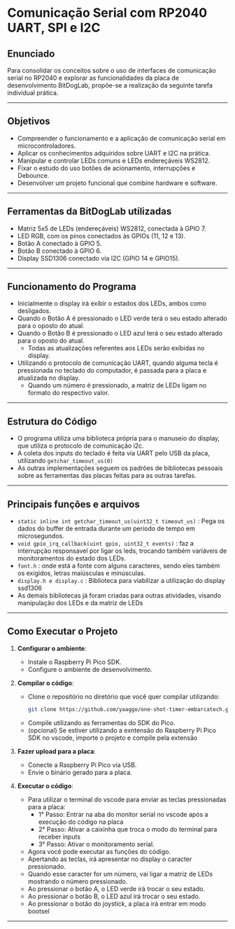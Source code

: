 # Comunicação Serial com RP2040 UART, SPI e I2C

## Enunciado
  Para consolidar os conceitos sobre o uso de interfaces de comunicação serial no RP2040 e explorar
as funcionalidades da placa de desenvolvimento BitDogLab, propõe-se a realização da seguinte tarefa
individual prática.

---

## Objetivos
- Compreender o funcionamento e a aplicação de comunicação serial em microcontroladores.
- Aplicar os conhecimentos adquiridos sobre UART e I2C na prática.
- Manipular e controlar LEDs comuns e LEDs endereçáveis WS2812.
- Fixar o estudo do uso botões de acionamento, interrupções e Debounce.
- Desenvolver um projeto funcional que combine hardware e software.

---

## Ferramentas da BitDogLab utilizadas

- Matriz 5x5 de LEDs (endereçáveis) WS2812, conectada à GPIO 7.
- LED RGB, com os pinos conectados às GPIOs (11, 12 e 13).
- Botão A conectado à GPIO 5.
- Botão B conectado à GPIO 6.
- Display SSD1306 conectado via I2C (GPIO 14 e GPIO15).

---

## Funcionamento do Programa
- Inicialmente o display irá exibir o estados dos LEDs, ambos como desligados.
- Quando o Botão A é pressionado o LED verde terá o seu estado alterado para o oposto do atual.
- Quando o Botão B é pressionado o LED azul terá o seu estado alterado para o oposto do atual.
    - Todas as atualizações referentes aos LEDs serão exibidas no display.
- Utilizando o protocolo de comunicação UART, quando alguma tecla é pressionada no teclado do computador, é passada para a placa e atualizada no display.
    - Quando um número é pressionado, a matriz de LEDs ligam no formato do respectivo valor.

---

## Estrutura do Código
- O programa utiliza uma biblioteca própria para o manuseio do display, que utiliza o protocolo de comunicação i2c.
- A coleta dos inputs do teclado é feita via UART pelo USB da placa, utilizando `getchar_timeout_us(0)`
- As outras implementações seguem os padrões de bibliotecas pessoais sobre as ferramentas das placas feitas para as outras tarefas.

---

## Principais funções e arquivos
- `static inline int getchar_timeout_us(uint32_t timeout_us)` : Pega os dados do buffer de entrada durante um periodo de tempo em microsegundos.
- `void gpio_irq_callback(uint gpio, uint32_t events)` : faz a interrupção responsavel por ligar os leds, trocando também variáveis de monitoramentos do estado dos LEDs.
- `font.h` : onde está a fonte com alguns caracteres, sendo eles também os exigidos, letras maiúsculas e minúsculas.
- `display.h e display.c` : Biblioteca para viabilizar a utilização do display ssd1306
- As demais bibliotecas já foram criadas para outras atividades, visando manipulação dos LEDs e da matriz de LEDs

---

## Como Executar o Projeto

1) **Configurar o ambiente**:
   - Instale o Raspberry Pi Pico SDK.
   - Configure o ambiente de desenvolvimento.

2) **Compilar o código**:
   - Clone o repositório no diretório que você quer compilar utilizando:
     ```bash
     git clone https://github.com/yaaggo/one-shot-timer-embarcatech.git
     ```
   - Compile utilizando as ferramentas do SDK do Pico.
   - (opcional) Se estiver utilizando a exntensão do Raspberry Pi Pico SDK no vscode, importe o projeto e compile pela extensão

4) **Fazer upload para a placa**:
   - Conecte a Raspberry Pi Pico via USB.
   - Envie o binário gerado para a placa.

5) **Executar o código**:
   - Para utilizar o terminal do vscode para enviar as teclas pressionadas para a placa:
     -  1° Passo: Entrar na aba do monitor serial no vscode após a execução do código na placa
     -  2° Passo: Ativar a caixinha que troca o modo do terminal para receber inputs
     -  3° Passo: Ativar o monitoramento serial.
   - Agora você pode executar as funções do código.
   - Apertando as teclas, irá apresentar no display o caracter pressionado.
   - Quando esse caracter for um número, vai ligar a matriz de LEDs mostrando o número pressionado.
   - Ao pressionar o botão A, o LED verde irá trocar o seu estado.
   - Ao pressionar o botão B, o LED azul irá trocar o seu estado.
   - Ao pressionar o botão do joystick, a placa irá entrar em modo bootsel
---

